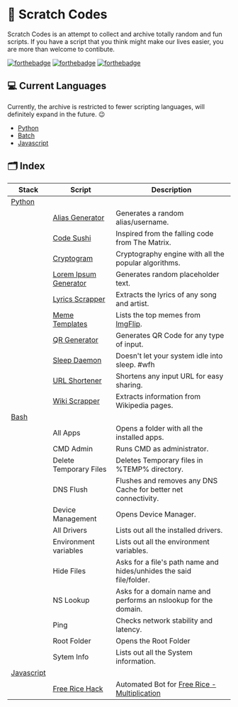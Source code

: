 # 📍 Scratch Codes

Scratch Codes is an attempt to collect and archive totally random and fun scripts. If you have a script that you think might make our lives easier, you are more than welcome to contibute.

[![forthebadge](https://forthebadge.com/images/badges/built-with-love.svg)](https://forthebadge.com)
[![forthebadge](https://forthebadge.com/images/badges/powered-by-coffee.svg)](https://forthebadge.com)
[![forthebadge](https://forthebadge.com/images/badges/makes-people-smile.svg)](https://forthebadge.com)

## 💻 Current Languages
Currently, the archive is restricted to fewer scripting languages, will definitely expand in the future. 😉
* [Python](https://github.com/raj-patra/scratch-codes/tree/master/Python)
* [Batch](https://github.com/raj-patra/scratch-codes/tree/master/Batch_Script)
* [Javascript](https://github.com/raj-patra/scratch-codes/tree/master/Javascript)

## 🗂 Index


| Stack                                                                           | Script                                                                                                       | Description                                                                                  |
|---------------------------------------------------------------------------------|--------------------------------------------------------------------------------------------------------------|----------------------------------------------------------------------------------------------|
| [Python](https://github.com/raj-patra/scratch-codes/tree/master/Python )        |                                                                                                              |                                                                                              |
|                                                                                 | [Alias Generator](https://github.com/raj-patra/scratch-codes/tree/master/Python/Alias_Generator)             | Generates a random alias/username.                                                           |
|                                                                                 | [Code Sushi](https://github.com/raj-patra/scratch-codes/tree/master/Python/Code_Sushi )                      | Inspired from the falling code from The Matrix.                                              |
|                                                                                 | [Cryptogram](https://github.com/raj-patra/scratch-codes/tree/master/Python/Cryptogram)                       | Cryptography engine with all the popular algorithms.                                         |
|                                                                                 | [Lorem Ipsum Generator](https://github.com/raj-patra/scratch-codes/tree/master/Python/Lorem_Ipsum_Generator) | Generates random placeholder text.                                                           |
|                                                                                 | [Lyrics Scrapper](https://github.com/raj-patra/scratch-codes/tree/master/Python/Lyrics_Scrapper)             | Extracts the lyrics of any song and artist.                                                  |
|                                                                                 | [Meme Templates](https://github.com/raj-patra/scratch-codes/tree/master/Python/Meme_Templates)               | Lists the top memes from [ImgFlip](https://imgflip.com/).                                    |
|                                                                                 | [QR Generator](https://github.com/raj-patra/scratch-codes/tree/master/Python/QR_Generator)                   | Generates QR Code for any type of input.                                                     |
|                                                                                 | [Sleep Daemon](https://github.com/raj-patra/scratch-codes/tree/master/Python/Sleep_Daemon)                   | Doesn't let your system idle into sleep. #wfh                                                |
|                                                                                 | [URL Shortener](https://github.com/raj-patra/scratch-codes/tree/master/Python/URL_Shortener)                 | Shortens any input URL for easy sharing.                                                     |
|                                                                                 | [Wiki Scrapper](https://github.com/raj-patra/scratch-codes/tree/master/Python/Wiki_Scrapper)                 | Extracts information from Wikipedia pages.                                                   |
| [Bash](https://github.com/raj-patra/scratch-codes/tree/master/Batch_Script)     |                                                                                                              |                                                                                              |
|                                                                                 | All Apps                                                                                                     | Opens a folder with all the installed apps.                                                  |
|                                                                                 | CMD Admin                                                                                                    | Runs CMD as administrator.                                                                   |
|                                                                                 | Delete Temporary Files                                                                                       | Deletes Temporary files in %TEMP% directory.                                                 |
|                                                                                 | DNS Flush                                                                                                    | Flushes and removes any DNS Cache for better net connectivity.                               |
|                                                                                 | Device Management                                                                                            | Opens Device Manager.                                                                        |
|                                                                                 | All Drivers                                                                                                  | Lists out all the installed drivers.                                                         |
|                                                                                 | Environment variables                                                                                        | Lists out all the environment variables.                                                     |
|                                                                                 | Hide Files                                                                                                   | Asks for a file's path name and hides/unhides the said file/folder.                          |
|                                                                                 | NS Lookup                                                                                                    | Asks for a domain name and performs an nslookup for the domain.                              |
|                                                                                 | Ping                                                                                                         | Checks network stability and latency.                                                        |
|                                                                                 | Root Folder                                                                                                  | Opens the Root Folder                                                                        |
|                                                                                 | Sytem Info                                                                                                   | Lists out all the System information.                                                        |
| [Javascript](https://github.com/raj-patra/scratch-codes/tree/master/Javascript) |                                                                                                              |                                                                                              |
|                                                                                 | [Free Rice Hack](https://github.com/raj-patra/scratch-codes/tree/master/Javascript/Free_Rice_Hack)           | Automated Bot for [Free Rice - Multiplication](freerice.com/categories/multiplication-table) |